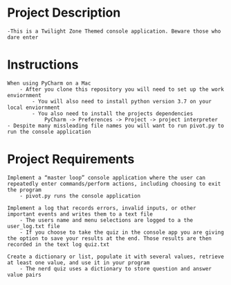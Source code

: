 # Project Description
    -This is a Twilight Zone Themed console application. Beware those who dare enter

# Instructions
    When using PyCharm on a Mac 
        - After you clone this repository you will need to set up the work enviornment
            - You will also need to install python version 3.7 on your local enviornment
            - You also need to install the projects dependencies
                PyCharm -> Preferences -> Project -> project interpreter
    - Despite many missleading file names you will want to run pivot.py to run the console application

# Project Requirements
    Implement a “master loop” console application where the user can repeatedly enter commands/perform actions, including choosing to exit the program
        - pivot.py runs the console application
 
    Implement a log that records errors, invalid inputs, or other important events and writes them to a text file
        - The users name and menu selections are logged to a the user_log.txt file
        - If you choose to take the quiz in the console app you are giving the option to save your results at the end. Those results are then recorded in the text log quiz.txt
        
    Create a dictionary or list, populate it with several values, retrieve at least one value, and use it in your program
        - The nerd quiz uses a dictionary to store question and answer value pairs

    
   
    

    

 

